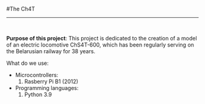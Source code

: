 #The Ch4T
<hr/>
<br/>

<b>Purpose of this project</b>: This project is dedicated to the creation of a model of an electric locomotive ChS4T-600, which has been regularly serving on the Belarusian railway for 38 years.
<p> What do we use: </p>
<ul>
  <li> Microcontrollers:
  <ol>
    <li> Rasberry Pi B1 (2012)
  </ol>
  <li> Programming languages:
   <ol> 
    <li> Python 3.9
   </ol
</ul>
